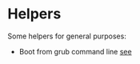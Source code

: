 # Helpers
Some helpers for general purposes:

* Boot from grub command line [see](https://github.com/ignaziopedone/helpers/)
